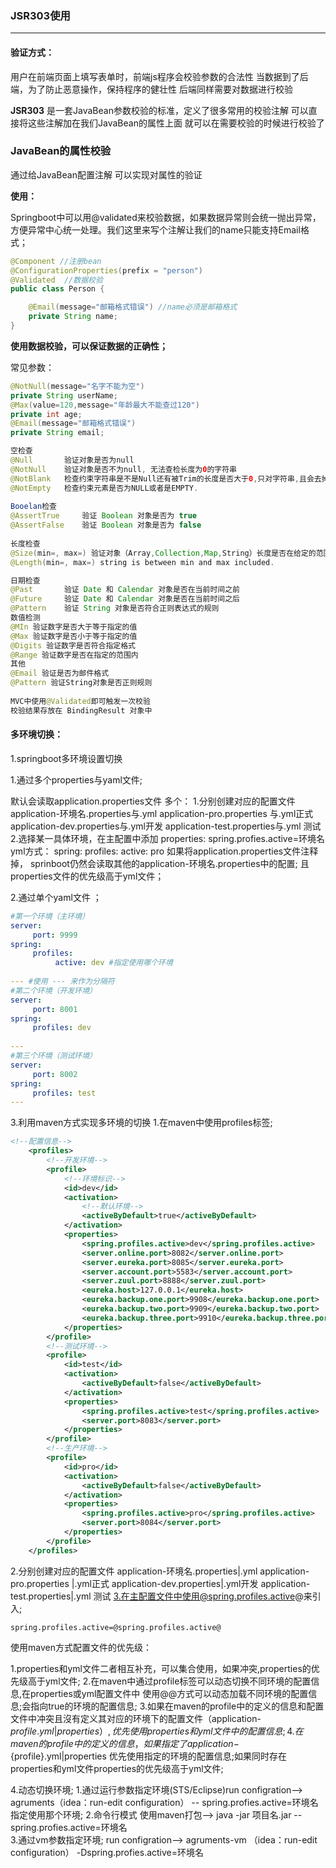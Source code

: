 ### JSR303使用

---

#### 验证方式：

用户在前端页面上填写表单时，前端js程序会校验参数的合法性 
 当数据到了后端，为了防止恶意操作，保持程序的健壮性 
 后端同样需要对数据进行校验

**JSR303** 
 是一套JavaBean参数校验的标准，定义了很多常用的校验注解 
 可以直接将这些注解加在我们JavaBean的属性上面 
 就可以在需要校验的时候进行校验了

### JavaBean的属性校验

通过给JavaBean配置注解 
 可以实现对属性的验证

**使用：**

Springboot中可以用@validated来校验数据，如果数据异常则会统一抛出异常，方便异常中心统一处理。我们这里来写个注解让我们的name只能支持Email格式；

```java
@Component //注册bean
@ConfigurationProperties(prefix = "person")
@Validated  //数据校验
public class Person {

    @Email(message="邮箱格式错误") //name必须是邮箱格式
    private String name;
}
```

**使用数据校验，可以保证数据的正确性；** 

常见参数：

```java
@NotNull(message="名字不能为空")
private String userName;
@Max(value=120,message="年龄最大不能查过120")
private int age;
@Email(message="邮箱格式错误")
private String email;

空检查
@Null       验证对象是否为null
@NotNull    验证对象是否不为null, 无法查检长度为0的字符串
@NotBlank   检查约束字符串是不是Null还有被Trim的长度是否大于0,只对字符串,且会去掉前后空格.
@NotEmpty   检查约束元素是否为NULL或者是EMPTY.
    
Booelan检查
@AssertTrue     验证 Boolean 对象是否为 true  
@AssertFalse    验证 Boolean 对象是否为 false  
    
长度检查
@Size(min=, max=) 验证对象（Array,Collection,Map,String）长度是否在给定的范围之内  
@Length(min=, max=) string is between min and max included.

日期检查
@Past       验证 Date 和 Calendar 对象是否在当前时间之前  
@Future     验证 Date 和 Calendar 对象是否在当前时间之后  
@Pattern    验证 String 对象是否符合正则表达式的规则
数值检测
@MIn 验证数字是否大于等于指定的值
@Max 验证数字是否小于等于指定的值
@Digits 验证数字是否符合指定格式
@Range 验证数字是否在指定的范围内
其他
@Email 验证是否为邮件格式
@Pattern 验证String对象是否正则规则
 
MVC中使用@Validated即可触发一次校验
校验结果存放在 BindingResult 对象中
```



#### 多环境切换：

1.springboot多环境设置切换

 1.通过多个properties与yaml文件;

默认会读取application.properties文件
   多个：
    1.分别创建对应的配置文件
      application-环境名.properties与.yml
      application-pro.properties 与.yml正式
      application-dev.properties与.yml开发
      application-test.properties与.yml 测试
    2.选择某一具体环境，在主配置中添加
      properties: spring.profies.active=环境名
      yml方式：
          spring:
             profiles:
                active: pro
     如果将application.properties文件注释掉，
sprinboot仍然会读取其他的application-环境名.properties中的配置;
   且properties文件的优先级高于yml文件；

 2.通过单个yaml文件 ；

```yaml
#第一个环境（主环境）
server:
     port: 9999
spring:
     profiles:
          active: dev #指定使用哪个环境
 
--- #使用 --- 来作为分隔符
#第二个环境（开发环境）
server:
     port: 8001
spring:
     profiles: dev
 
---
#第三个环境（测试环境）
server:
     port: 8002
spring:
     profiles: test
---
```

3.利用maven方式实现多环境的切换
 1.在maven中使用profiles标签;

```xml
<!--配置信息-->
    <profiles>
        <!--开发环境-->
        <profile>
            <!--环境标识-->
            <id>dev</id>
            <activation>
                <!--默认环境-->
                <activeByDefault>true</activeByDefault>
            </activation>
            <properties>
                <spring.profiles.active>dev</spring.profiles.active>
                <server.online.port>8082</server.online.port>
                <server.eureka.port>8085</server.eureka.port>
                <server.account.port>5583</server.account.port>
                <server.zuul.port>8888</server.zuul.port>
                <eureka.host>127.0.0.1</eureka.host>
                <eureka.backup.one.port>9908</eureka.backup.one.port>
                <eureka.backup.two.port>9909</eureka.backup.two.port>
                <eureka.backup.three.port>9910</eureka.backup.three.port>
            </properties>
        </profile>
        <!--测试环境-->
        <profile>
            <id>test</id>
            <activation>
                <activeByDefault>false</activeByDefault>
            </activation>
            <properties>
                <spring.profiles.active>test</spring.profiles.active>
                <server.port>8083</server.port>
            </properties>
        </profile>
        <!--生产环境-->
        <profile>
            <id>pro</id>
            <activation>
                <activeByDefault>false</activeByDefault>
            </activation>
            <properties>
                <spring.profiles.active>pro</spring.profiles.active>
                <server.port>8084</server.port>
            </properties>
        </profile>
    </profiles>
```

2.分别创建对应的配置文件
      application-环境名.properties|.yml
      application-pro.properties |.yml正式
      application-dev.properties|.yml开发
      application-test.properties|.yml 测试
3.在主配置文件中使用@spring.profiles.active@来引入;

```properties
spring.profiles.active=@spring.profiles.active@
```

使用maven方式配置文件的优先级：

1.properties和yml文件二者相互补充，可以集合使用，如果冲突,properties的优先级高于yml文件;
2.在maven中通过profile标签可以动态切换不同环境的配置信息,在properties或yml配置文件中
使用@@方式可以动态加载不同环境的配置信息;会指向<activeByDefault>true</activeByDefault>的环境的配置信息;
3.如果在maven的profile中的定义的信息和配置文件中冲突且沒有定义其对应的环境下的配置文件（application-${profile}.yml|properties）,优先使用properties和yml文件中的配置信息;
4.在maven的profile中的定义的信息，如果指定了application-${profile}.yml|properties
  优先使用指定的环境的配置信息;如果同时存在properties和yml文件properties的优先级高于yml文件;

4.动态切换环境;
 1.通过运行参数指定环境(STS/Eclipse)run configration--> agruments（idea：run-edit configuration）
 -- spring.profies.active=环境名   指定使用那个环境;
 2.命令行模式
   使用maven打包-->  java -jar 项目名.jar --spring.profies.active=环境名   
 3.通过vm参数指定环境; run configration--> agruments-vm  （idea：run-edit configuration）
   -Dspring.profies.active=环境名
